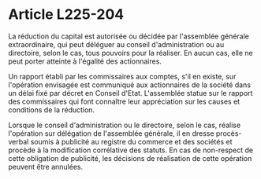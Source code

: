 # Article L225-204

La réduction du capital est autorisée ou décidée par l'assemblée générale extraordinaire, qui peut déléguer au conseil d'administration ou au directoire, selon le cas, tous pouvoirs pour la réaliser. En aucun cas, elle ne peut porter atteinte à l'égalité des actionnaires.

Un rapport établi par les commissaires aux comptes, s'il en existe, sur l'opération envisagée est communiqué aux actionnaires de la société dans un délai fixé par décret en Conseil d'Etat. L'assemblée statue sur le rapport des commissaires qui font connaître leur appréciation sur les causes et conditions de la réduction.

Lorsque le conseil d'administration ou le directoire, selon le cas, réalise l'opération sur délégation de l'assemblée générale, il en dresse procès-verbal soumis à publicité au registre du commerce et des sociétés et procède à la modification corrélative des statuts. En cas de non-respect de cette obligation de publicité, les décisions de réalisation de cette opération peuvent être annulées.
